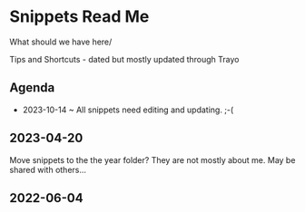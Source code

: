 # Snippets Read Me

What should we have here/

Tips and Shortcuts - dated but mostly updated through Trayo

## Agenda

* 2023-10-14 ~ All snippets need editing and updating. ;-(



## 2023-04-20

Move snippets to the the year folder? They are not mostly about me. May be shared with others...

## 2022-06-04
